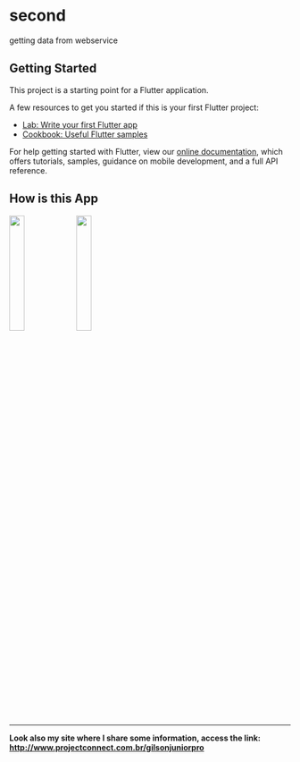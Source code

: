 # second

getting data from webservice

## Getting Started

This project is a starting point for a Flutter application.

A few resources to get you started if this is your first Flutter project:

- [Lab: Write your first Flutter app](https://flutter.io/docs/get-started/codelab)
- [Cookbook: Useful Flutter samples](https://flutter.io/docs/cookbook)

For help getting started with Flutter, view our 
[online documentation](https://flutter.io/docs), which offers tutorials, 
samples, guidance on mobile development, and a full API reference.

## How is this App
<img src="http://www.projectconnect.com.br/github_imagens/Screenshot_20181220-140412.png" width="23%"></img>
<img src="http://www.projectconnect.com.br/github_imagens/Screenshot_20181220-140407.png" width="23%"></img>

-------------
**Look also my site where I share some information, access the link: http://www.projectconnect.com.br/gilsonjuniorpro**
